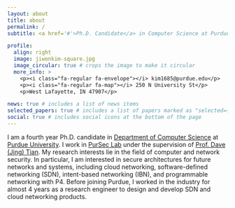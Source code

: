 ```yaml
---
layout: about
title: about
permalink: /
subtitle: <a href='#'>Ph.D. Candidate</a> in Computer Science at Purdue University.

profile:
  align: right
  image: jiwonkim-square.jpg
  image_circular: true # crops the image to make it circular
  more_info: >
    <p><i class="fa-regular fa-envelope"></i> kim1685@purdue.edu</p>
    <p><i class="fa-regular fa-map"></i> 250 N University St</p>
    <p>West Lafayette, IN 47907</p>

news: true # includes a list of news items
selected_papers: true # includes a list of papers marked as "selected={true}"
social: true # includes social icons at the bottom of the page
---
```


I am a fourth year Ph.D. candidate in [Department of Computer Science](https://www.cs.purdue.edu/) at [Purdue University](https://www.purdue.edu/).
I work in [PurSec Lab](https://pursec.cs.purdue.edu/) under the supervision of [Prof. Dave (Jing) Tian](https://davejingtian.org/).
My research interests lie in the field of computer and network security.
In particular, I am interested in secure architectures for future networks and systems, including cloud networking, software-defined networking (SDN), intent-based networking (IBN), and programmable networking with P4.
Before joining Purdue, I worked in the industry for almost 4 years as a research engineer to design and develop SDN and cloud networking products.

